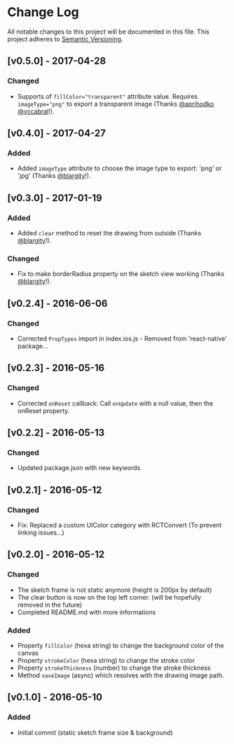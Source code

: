 # Change Log
All notable changes to this project will be documented in this file.
This project adheres to [Semantic Versioning](http://semver.org/).

## [v0.5.0] - 2017-04-28
### Changed
- Supports of `fillColor="transparent"` attribute value. Requires `imageType="png"` to export a transparent image (Thanks [@aprihodko](https://github.com/aprihodko) [@vccabral](https://github.com/vccabral)!).

## [v0.4.0] - 2017-04-27
### Added
- Added `imageType` attribute to choose the image type to export: 'png' or 'jpg' (Thanks [@blargity](https://github.com/blargity)!).

## [v0.3.0] - 2017-01-19
### Added
- Added `clear` method to reset the drawing from outside (Thanks [@blargity](https://github.com/blargity)!).

### Changed
- Fix to make borderRadius property on the sketch view working (Thanks [@blargity](https://github.com/blargity)!).

## [v0.2.4] - 2016-06-06
### Changed
- Corrected `PropTypes` import in index.ios.js - Removed from 'react-native' package...

## [v0.2.3] - 2016-05-16
### Changed
- Corrected `onReset` callback: Call `onUpdate` with a null value, then the onReset property.

## [v0.2.2] - 2016-05-13
### Changed
- Updated package.json with new keywords

## [v0.2.1] - 2016-05-12
### Changed
- Fix: Replaced a custom UIColor category with RCTConvert (To prevent linking issues...)

## [v0.2.0] - 2016-05-12
### Changed
- The sketch frame is not static anymore (height is 200px by default)
- The clear button is now on the top left corner. (will be hopefully removed in the future)
- Completed README.md with more informations

### Added
- Property `fillColor` (hexa string) to change the background color of the canvas
- Property `strokeColor` (hexa string) to change the stroke color
- Property `strokeThickness` (number) to change the stroke thickness
- Method `saveImage` (async) which resolves with the drawing image path.

## [v0.1.0] - 2016-05-10
### Added
- Initial commit (static sketch frame size & background)
